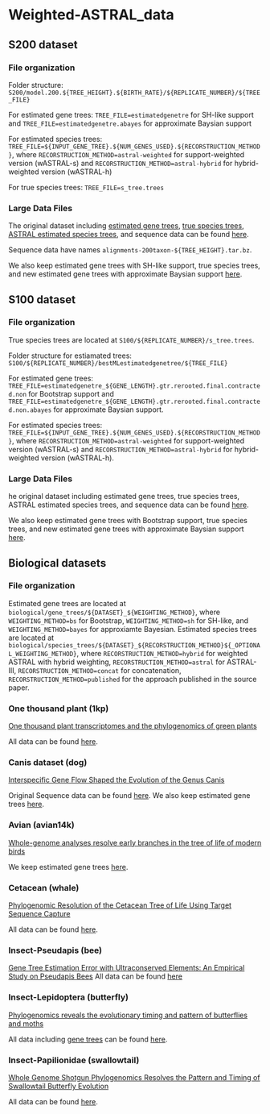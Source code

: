 # Weighted-ASTRAL_data

## S200 dataset
### File organization
Folder structure: `S200/model.200.${TREE_HEIGHT}.${BIRTH_RATE}/${REPLICATE_NUMBER}/${TREE_FILE}`

For estimated gene trees: `TREE_FILE=estimatedgenetre` for SH-like support and `TREE_FILE=estimatedgenetre.abayes` for approximate Baysian support

For estimated species trees: `TREE_FILE=${INPUT_GENE_TREE}.${NUM_GENES_USED}.${RECORSTRUCTION_METHOD}`, where `RECORSTRUCTION_METHOD=astral-weighted` for support-weighted version (wASTRAL-s) and `RECORSTRUCTION_METHOD=astral-hybrid` for hybrid-weighted version (wASTRAL-h)

For true species trees: `TREE_FILE=s_tree.trees`

### Large Data Files
The original dataset including [estimated gene trees](https://drive.google.com/file/d/0B0lcoFFOYQf8ZmlxM29lekw5VXM/view?resourcekey=0-iOVeb7Vz5fAhwMslx9Oa9Q), [true species trees](https://drive.google.com/file/d/0B0lcoFFOYQf8aE8wUjN5RHVoS1k/view?resourcekey=0-oL3jQh05DFAXSsTIyCdNTA), [ASTRAL estimated species trees](https://drive.google.com/file/d/0B0lcoFFOYQf8cXpVOFVBZi1kcWM/view?resourcekey=0-OFHPG-VPtwUfcmYOC3Jwmw), and sequence data can be found [here](https://sites.google.com/eng.ucsd.edu/datasets/astral/astral-ii).

Sequence data have names `alignments-200taxon-${TREE_HEIGHT}.tar.bz`.

We also keep estimated gene trees with SH-like support, true species trees, and new estimated gene trees with approximate Baysian support [here](https://drive.google.com/file/d/1goWK2IybQQPlCpTB0JLfdDmIuiQMTZz9).

## S100 dataset
### File organization
True species trees are located at `S100/${REPLICATE_NUMBER}/s_tree.trees`.

Folder structure for estiamated trees: `S100/${REPLICATE_NUMBER}/bestMLestimatedgenetree/${TREE_FILE}`

For estimated gene trees: `TREE_FILE=estimatedgenetre_${GENE_LENGTH}.gtr.rerooted.final.contracted.non` for Bootstrap support and `TREE_FILE=estimatedgenetre_${GENE_LENGTH}.gtr.rerooted.final.contracted.non.abayes` for approximate Baysian support.

For estimated species trees: `TREE_FILE=${INPUT_GENE_TREE}.${NUM_GENES_USED}.${RECORSTRUCTION_METHOD}`, where `RECORSTRUCTION_METHOD=astral-weighted` for support-weighted version (wASTRAL-s) and `RECORSTRUCTION_METHOD=astral-hybrid` for hybrid-weighted version (wASTRAL-h).

### Large Data Files
he original dataset including estimated gene trees, true species trees, ASTRAL estimated species trees, and sequence data can be found [here](https://gitlab.com/esayyari/ASTRALIII/-/blob/master/S101.tar.gz).

We also keep estimated gene trees with Bootstrap support, true species trees, and new estimated gene trees with approximate Baysian support [here](https://drive.google.com/file/d/1KQjBiC9br7CPOqd9ztOq-bx1TKjzX8D4).

## Biological datasets
### File organization
Estimated gene trees are located at `biological/gene_trees/${DATASET}_${WEIGHTING_METHOD}`, where `WEIGHTING_METHOD=bs` for Bootstrap, `WEIGHTING_METHOD=sh` for SH-like, and `WEIGHTING_METHOD=bayes` for approxiamte Bayesian.
Estimated species trees are located at `biological/species_trees/${DATASET}_${RECORSTRUCTION_METHOD}${_OPTIONAL_WEIGHTING_METHOD}`, where `RECORSTRUCTION_METHOD=hybrid` for weighted ASTRAL with hybrid weighting, `RECORSTRUCTION_METHOD=astral` for ASTRAL-III, `RECORSTRUCTION_METHOD=concat` for concatenation, `RECORSTRUCTION_METHOD=published` for  the approach published in the source paper.

### One thousand plant (1kp)
[One thousand plant transcriptomes and the phylogenomics of green plants](https://www.nature.com/articles/s41586-019-1693-2)

All data can be found [here](https://datacommons.cyverse.org/browse/iplant/home/shared/commons_repo/curated/oneKP_capstone_2019).

### Canis dataset (dog)
[Interspecific Gene Flow Shaped the Evolution of the Genus Canis](https://www.sciencedirect.com/science/article/pii/S0960982218311254)

Original Sequence data can be found [here](https://www.ncbi.nlm.nih.gov/bioproject/?term=PRJNA494815).
We also keep estimated gene trees [here](https://drive.google.com/file/d/1m36m5H9UTr2LgG91PRKpBrgZqoVoda9F).

### Avian (avian14k)
[Whole-genome analyses resolve early branches in the tree of life of modern birds](https://www.science.org/doi/10.1126/science.1253451)

We keep estimated gene trees [here](https://gitlab.com/esayyari/ASTRALIII/-/blob/master/avian.tar.gz).

### Cetacean (whale)
[Phylogenomic Resolution of the Cetacean Tree of Life Using Target Sequence Capture](https://academic.oup.com/sysbio/article/69/3/479/5601630)

All data can be found [here](https://datadryad.org/stash/dataset/doi:10.5061/dryad.jq40b0f).

### Insect-Pseudapis (bee)
[Gene Tree Estimation Error with Ultraconserved Elements: An Empirical Study on Pseudapis Bees](https://academic.oup.com/sysbio/article-abstract/70/4/803/6050959)
All data can be found [here](https://datadryad.org/stash/dataset/doi:10.5061/dryad.z08kprrb6)

### Insect-Lepidoptera (butterfly)
[Phylogenomics reveals the evolutionary timing and pattern of butterflies and moths](https://www.pnas.org/content/116/45/22657)

All data including [gene trees](https://datadryad.org/stash/downloads/file_stream/168061) can be found [here](https://datadryad.org/stash/dataset/doi:10.5061/dryad.j477b40).

### Insect-Papilionidae (swallowtail)
[Whole Genome Shotgun Phylogenomics Resolves the Pattern and Timing of Swallowtail Butterfly Evolution](https://academic.oup.com/sysbio/article/69/1/38/5486398)

All data can be found [here](https://datadryad.org/stash/dataset/doi:10.5061/dryad.ff18q9d).
